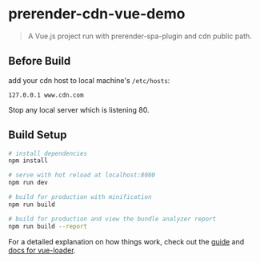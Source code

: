 # prerender-cdn-vue-demo

> A Vue.js project run with prerender-spa-plugin and cdn public path.

## Before Build

add your cdn host to local machine's `/etc/hosts`:
```
127.0.0.1 www.cdn.com
```

Stop any local server which is listening 80.


## Build Setup

``` bash
# install dependencies
npm install

# serve with hot reload at localhost:8080
npm run dev

# build for production with minification
npm run build

# build for production and view the bundle analyzer report
npm run build --report
```

For a detailed explanation on how things work, check out the [guide](http://vuejs-templates.github.io/webpack/) and [docs for vue-loader](http://vuejs.github.io/vue-loader).
